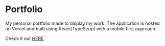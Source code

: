 # Portfolio
My personal portfolio made to display my work. The application is hosted on Vercel and built using React/TypeScript with a mobile first approach.


Check it out [HERE](https://sara-khabazbashi.vercel.app/).

